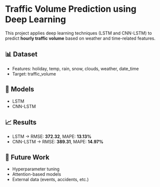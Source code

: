 # Traffic Volume Prediction using Deep Learning

This project applies deep learning techniques (LSTM and CNN-LSTM) to predict **hourly traffic volume** 
based on weather and time-related features.

## 📊 Dataset
- Features: holiday, temp, rain, snow, clouds, weather, date_time
- Target: traffic_volume

## 🧠 Models
- LSTM
- CNN-LSTM

## 📈 Results
- LSTM → RMSE: **372.32**, MAPE: **13.13%**
- CNN-LSTM → RMSE: **389.31**, MAPE: **14.97%**

## 🚀 Future Work
- Hyperparameter tuning
- Attention-based models
- External data (events, accidents, etc.)
